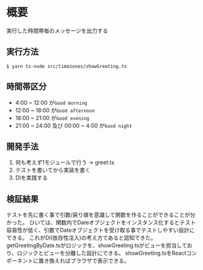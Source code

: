 # 概要

実行した時間帯毎のメッセージを出力する

## 実行方法

`$ yarn ts-node src/timezones/showGreeting.ts` 

## 時間帯区分
- 4:00 ~ 12:00 が`Good morning`
- 12:00 ~ 18:00 が`Good afternoon`
- 18:00 ~ 21:00 が`Good evening`
- 21:00 ~ 24:00 及び 00:00 ~ 4:00 が`Good night`

## 開発手法
1. 何も考えず1モジュールで行う 
  -> greet.ts
2. テストを書いてから実装を書く
3. DIを実践する

## 検証結果
テストを先に書く事で引数/戻り値を意識して関数を作ることができることが分かった。
ひいては、関数内でDateオブジェクトをインスタンス化するとテスト容易性が低く、引数でDateオブジェクトを受け取る事でテストしやすい設計にできる。
これがDI(依存性注入)の考え方であると認知できた。
getGreetingByDate.tsがロジックを、showGreeting.tsがビューを担当しており、ロジックとビューを分離した設計にできる。
showGreeting.tsをReactコンポーネントに置き換えればブラウザで表示できる。